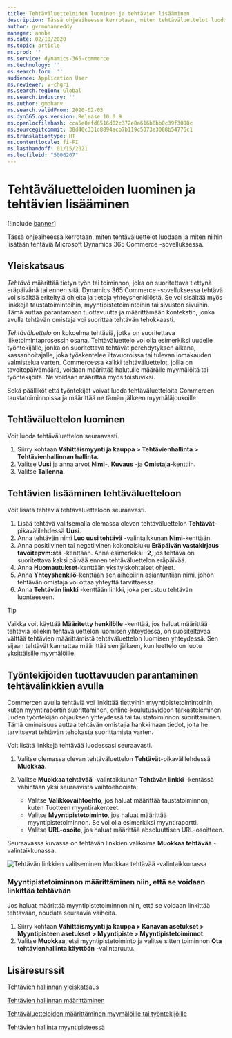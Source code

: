 ```yaml
---
title: Tehtäväluetteloiden luominen ja tehtävien lisääminen
description: Tässä ohjeaiheessa kerrotaan, miten tehtäväluettelot luodaan ja miten niihin lisätään tehtäviä Microsoft Dynamics 365 Commerce -sovelluksessa.
author: gvrmohanreddy
manager: annbe
ms.date: 02/10/2020
ms.topic: article
ms.prod: ''
ms.service: dynamics-365-commerce
ms.technology: ''
ms.search.form: ''
audience: Application User
ms.reviewer: v-chgri
ms.search.region: Global
ms.search.industry: ''
ms.author: gmohanv
ms.search.validFrom: 2020-02-03
ms.dyn365.ops.version: Release 10.0.9
ms.openlocfilehash: cca5e0efd6516d02c372e8a616b6bb0c39f3088c
ms.sourcegitcommit: 38d40c331c8894acb7b119c5073e3088b54776c1
ms.translationtype: HT
ms.contentlocale: fi-FI
ms.lasthandoff: 01/15/2021
ms.locfileid: "5006207"
---
```

# <a name="create-task-lists-and-add-tasks"></a>Tehtäväluetteloiden luominen ja tehtävien lisääminen

[!include [banner](includes/banner.md)]

Tässä ohjeaiheessa kerrotaan, miten tehtäväluettelot luodaan ja miten niihin lisätään tehtäviä Microsoft Dynamics 365 Commerce -sovelluksessa.

## <a name="overview"></a>Yleiskatsaus

*Tehtävä* määrittää tietyn työn tai toiminnon, joka on suoritettava tiettynä eräpäivänä tai ennen sitä. Dynamics 365 Commerce -sovelluksessa tehtävä voi sisältää eriteltyjä ohjeita ja tietoja yhteyshenkilöstä. Se voi sisältää myös linkkejä taustatoimintoihin, myyntipistetoimintoihin tai sivuston sivuihin. Tämä auttaa parantamaan tuottavuutta ja määrittämään kontekstin, jonka avulla tehtävän omistaja voi suorittaa tehtävän tehokkaasti.

*Tehtäväluettelo* on kokoelma tehtäviä, jotka on suoritettava liiketoimintaprosessin osana. Tehtäväluettelo voi olla esimerkiksi uudelle työntekijälle, jonka on suoritettava tehtävät perehdytyksen aikana, kassanhoitajalle, joka työskentelee iltavuoroissa tai tulevan lomakauden valmistelua varten. Commercessa kaikki tehtäväluettelot, joilla on tavoitepäivämäärä, voidaan määrittää halutulle määrälle myymälöitä tai työntekijöitä. Ne voidaan määrittää myös toistuviksi.

Sekä päälliköt että työntekijät voivat luoda tehtäväluetteloita Commercen taustatoiminnoissa ja määrittää ne tämän jälkeen myymäläjoukoille.

## <a name="create-a-task-list"></a>Tehtäväluettelon luominen

Voit luoda tehtäväluettelon seuraavasti.

1. Siirry kohtaan **Vähittäismyynti ja kauppa \> Tehtävienhallinta \> Tehtävienhallinnan hallinta**.
1. Valitse **Uusi** ja anna arvot **Nimi**-, **Kuvaus** -ja **Omistaja**-kenttiin.
1. Valitse **Tallenna**.

## <a name="add-tasks-to-a-task-list"></a>Tehtävien lisääminen tehtäväluetteloon

Voit lisätä tehtäviä tehtäväluetteloon seuraavasti.
 
1. Lisää tehtävä valitsemalla olemassa olevan tehtäväluettelon **Tehtävät**-pikavälilehdessä **Uusi**.
1. Anna tehtävän nimi **Luo uusi tehtävä** -valintaikkunan **Nimi**-kenttään.
1. Anna positiivinen tai negatiivinen kokonaisluku **Eräpäivän vastakirjaus tavoitepvm:stä** -kenttään. Anna esimerkiksi **-2**, jos tehtävä on suoritettava kaksi päivää ennen tehtäväluettelon eräpäivää.
1. Anna **Huomautukset**-kenttään yksityiskohtaiset ohjeet.
1. Anna **Yhteyshenkilö**-kenttään sen aihepiirin asiantuntijan nimi, johon tehtävän omistaja voi ottaa yhteyttä tarvittaessa.
1. Anna **Tehtävän linkki** -kenttään linkki, joka perustuu tehtävän luonteeseen.

> [!TIP]
> Vaikka voit käyttää **Määritetty henkilölle** -kenttää, jos haluat määrittää tehtäviä jollekin tehtäväluettelon luomisen yhteydessä, on suositeltavaa välttää tehtävien määrittämistä tehtäväluettelon luomisen yhteydessä. Sen sijaan tehtävät kannattaa määrittää sen jälkeen, kun luettelo on luotu yksittäisille myymälöille.

## <a name="use-task-links-to-help-improve-worker-productivity"></a>Työntekijöiden tuottavuuden parantaminen tehtävälinkkien avulla

Commercen avulla tehtäviä voi linkittää tiettyihin myyntipistetoimintoihin, kuten myyntiraportin suorittaminen, online-koulutusvideon tarkasteleminen uuden työntekijän ohjauksen yhteydessä tai taustatoiminnon suorittaminen. Tämä ominaisuus auttaa tehtävän omistajia hankkimaan tiedot, joita he tarvitsevat tehtävän tehokasta suorittamista varten.

Voit lisätä linkkejä tehtävää luodessasi seuraavasti.

1. Valitse olemassa olevan tehtäväluettelon **Tehtävät**-pikavälilehdessä **Muokkaa**.
1. Valitse **Muokkaa tehtävää** -valintaikkunan **Tehtävän linkki** -kentässä vähintään yksi seuraavista vaihtoehdoista:

    - Valitse **Valikkovaihtoehto**, jos haluat määrittää taustatoiminnon, kuten Tuotteen myyntirakenteet.
    - Valitse **Myyntipistetoiminto**, jos haluat määrittää myyntipistetoiminnon. Se voi olla esimerkiksi myyntiraportti.
    - Valitse **URL-osoite**, jos haluat määrittää absoluuttisen URL-osoitteen.

Seuraavassa kuvassa on tehtävän linkkien valikoima **Muokkaa tehtävää** -valintaikkunassa.

![Tehtävän linkkien valitseminen Muokkaa tehtävää -valintaikkunassa](media/HQ-POS-Tasks-Linking.png)

### <a name="configure-a-pos-operation-so-that-it-can-be-linked-to-a-task"></a>Myyntipistetoiminnon määrittäminen niin, että se voidaan linkittää tehtävään

Jos haluat määrittää myyntipistetoiminnon niin, että se voidaan linkittää tehtävään, noudata seuraavia vaiheita.

1. Siirry kohtaan **Vähittäismyynti ja kauppa \> Kanavan asetukset \> Myyntipisteen asetukset \> Myyntipiste \> Myyntipistetoiminnot**.
1. Valitse **Muokkaa**, etsi myyntipistetoiminto ja valitse sitten toiminnon **Ota tehtävienhallinta käyttöön** -valintaruutu.

## <a name="additional-resources"></a>Lisäresurssit

[Tehtävien hallinnan yleiskatsaus](task-mgmt-overview.md)

[Tehtävien hallinnan määrittäminen](task-mgmt-configure.md)

[Tehtäväluetteloiden määrittäminen myymälöille tai työntekijöille](task-mgmt-assign-lists.md)

[Tehtävien hallinta myyntipisteessä](task-mgmt-POS.md)
